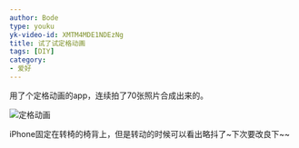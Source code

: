 ```yaml
---
author: Bode
type: youku
yk-video-id: XMTM4MDE1NDEzNg
title: 试了试定格动画
tags: [DIY]
category: 
- 爱好
---
```


用了个定格动画的app，连续拍了70张照片合成出来的。

![定格动画](http://i13.tietuku.com/db2486ce050eaa43.png)

iPhone固定在转椅的椅背上，但是转动的时候可以看出略抖了~下次要改良下~~